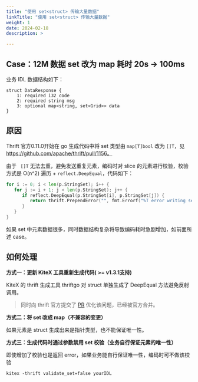 ```yaml
---
title: "使用 set<struct> 传输大量数据"
linkTitle: "使用 set<struct> 传输大量数据"
weight: 1
date: 2024-02-18
description: >

---
```


## Case：12M 数据 set 改为 map 耗时 20s -> 100ms

业务 IDL 数据结构如下：

```thrift
struct DataResponse {
    1: required i32 code
    2: required string msg
    3: optional map<string, set<Grid>> data
}
```

## 原因

Thrift 官方0.11.0开始在 go 生成代码中将 set 类型由 `map[T]bool` 改为 `[]T`，见 https://github.com/apache/thrift/pull/1156。

由于 ` []T` 无法去重，避免发送重复元素，编码时对 slice 的元素进行校验，校验方式是 O(n^2) 遍历 + `reflect.DeepEqual`，代码如下：

```go
for i := 0; i < len(p.StringSet); i++ {
   for j := i + 1; j < len(p.StringSet); j++ {
      if reflect.DeepEqual(p.StringSet[i], p.StringSet[j]) {
         return thrift.PrependError("", fmt.Errorf("%T error writing set field: slice is not unique", p.StringSet[i]))
      }
   }
}
```

如果 set 中元素数据很多，同时数据结构复杂将导致编码耗时急剧增加，如前面所述 case。

## 如何处理

**方式一：更新 KiteX 工具重新生成代码( >= v1.3.1支持)**

KiteX 的 thrift 生成工具 thriftgo 对 struct 单独生成了 DeepEqual 方法避免反射调用。

> 同时向 thrift 官方提交了 [PR](https://github.com/apache/thrift/pull/2307) 优化该问题，已经被官方合并。  

**方式二：将 set 改成 map（不兼容的变更）**

如果元素是 struct 生成出来是指针类型，也不能保证唯一性。

**方式三：生成代码时通过参数禁用 set 校验（业务自行保证元素的唯一性）**

即使增加了校验也是返回 error，如果业务能自行保证唯一性，编码时可不做该校验

`kitex -thrift validate_set=false yourIDL`